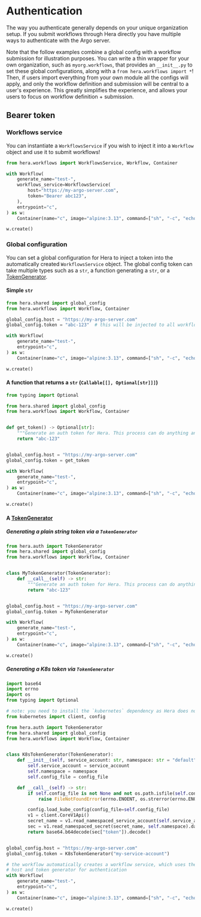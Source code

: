 # Authentication

The way you authenticate generally depends on your unique organization setup. If you submit workflows through Hera 
directly you have multiple ways to authenticate with the Argo server.

Note that the follow examples combine a global config with a workflow submission for illustration purposes. You can
write a thin wrapper for your own organization, such as `myorg.workflows`, that provides an `__init__.py` to set these
global configurations, along with a `from hera.workflows import *`! Then, if users import everything from your own
module all the configs will apply, and only the workflow definition and submission will be central to a user's
experience. This greatly simplifies the experience, and allows your users to focus on workflow definition + submission.

## Bearer token

### Workflows service

You can instantiate a `WorkflowsService` if you wish to inject it into a `Workflow` object and use it to submit
workflows!

```python
from hera.workflows import WorkflowsService, Workflow, Container

with Workflow(
    generate_name="test-",
    workflows_service=WorkflowsService(
        host="https://my-argo-server.com",
        token="Bearer abc123",
    ),
    entrypoint="c",
) as w:
    Container(name="c", image="alpine:3.13", command=["sh", "-c", "echo hello world"])

w.create()
```

### Global configuration

You can set a global configuration for Hera to inject a token into the automatically created `WorkflowsService` object.
The global config token can take multiple types such as a `str`, a function generating a `str`, or a
[TokenGenerator](https://github.com/argoproj-labs/hera/blob/1762bbfcb9b186b62a152b69e04675434a4e76ea/src/hera/auth/__init__.py#L5).

#### Simple `str`

```python
from hera.shared import global_config
from hera.workflows import Workflow, Container

global_config.host = "https://my-argo-server.com"
global_config.token = "abc-123"  # this will be injected to all workflows' services for auth purposes!

with Workflow(
    generate_name="test-",
    entrypoint="c",
) as w:
    Container(name="c", image="alpine:3.13", command=["sh", "-c", "echo hello world"])

w.create()
```

#### A function that returns a `str` (`Callable[[], Optional[str]]]`)

```python
from typing import Optional

from hera.shared import global_config
from hera.workflows import Workflow, Container


def get_token() -> Optional[str]:
    """Generate an auth token for Hera. This process can do anything and generate a token however you need it to"""
    return "abc-123"


global_config.host = "https://my-argo-server.com"
global_config.token = get_token

with Workflow(
    generate_name="test-",
    entrypoint="c",
) as w:
    Container(name="c", image="alpine:3.13", command=["sh", "-c", "echo hello world"])

w.create()
```

#### A [TokenGenerator](https://github.com/argoproj-labs/hera/blob/1762bbfcb9b186b62a152b69e04675434a4e76ea/src/hera/auth/__init__.py#L22)

##### Generating a plain string token via a `TokenGenerator`

```python
from hera.auth import TokenGenerator
from hera.shared import global_config
from hera.workflows import Workflow, Container


class MyTokenGenerator(TokenGenerator):
    def __call__(self) -> str:
        """Generate an auth token for Hera. This process can do anything and generate a token however you need it to"""
        return "abc-123"


global_config.host = "https://my-argo-server.com"
global_config.token = MyTokenGenerator

with Workflow(
    generate_name="test-",
    entrypoint="c",
) as w:
    Container(name="c", image="alpine:3.13", command=["sh", "-c", "echo hello world"])

w.create()
```

##### Generating a K8s token via `TokenGenerator`

```python
import base64
import errno
import os
from typing import Optional

# note: you need to install the `kubernetes` dependency as Hera does not provide this
from kubernetes import client, config

from hera.auth import TokenGenerator
from hera.shared import global_config
from hera.workflows import Workflow, Container


class K8sTokenGenerator(TokenGenerator):
    def __init__(self, service_account: str, namespace: str = "default", config_file: Optional[str] = None) -> None:
        self.service_account = service_account
        self.namespace = namespace
        self.config_file = config_file

    def __call__(self) -> str:
        if self.config_file is not None and not os.path.isfile(self.config_file):
            raise FileNotFoundError(errno.ENOENT, os.strerror(errno.ENOENT), self.config_file)

        config.load_kube_config(config_file=self.config_file)
        v1 = client.CoreV1Api()
        secret_name = v1.read_namespaced_service_account(self.service_account, self.namespace).secrets[0].name
        sec = v1.read_namespaced_secret(secret_name, self.namespace).data
        return base64.b64decode(sec["token"]).decode()


global_config.host = "https://my-argo-server.com"
global_config.token = K8sTokenGenerator("my-service-account")

# the workflow automatically creates a workflow service, which uses the global config
# host and token generator for authentication
with Workflow(
    generate_name="test-",
    entrypoint="c",
) as w:
    Container(name="c", image="alpine:3.13", command=["sh", "-c", "echo hello world"])

w.create()
```